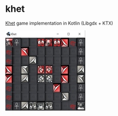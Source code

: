 # khet

[Khet](https://en.wikipedia.org/wiki/Khet_(game)) game implementation in Kotlin (Libgdx + KTX)

<img src="https://github.com/mich8bsp/khet/blob/master/screenshot.png" width="250" height="250">
